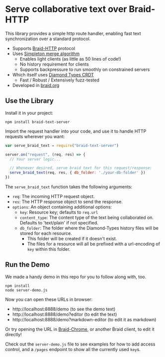 # Serve collaborative text over Braid-HTTP

This library provides a simple http route handler, enabling fast text synchronization over a standard protocol.

- Supports [Braid-HTTP](https://github.com/braid-org/braid-spec/blob/master/draft-toomim-httpbis-braid-http-04.txt) protocol
- Uses [Simpleton merge algorithm](https://braid.org/meeting-76/simpleton)
  - Enables light clients (as little as 50 lines of code!)
  - No history requirement for clients
  - Supports backpressure to run smoothly on constrained servers
- Which itself uses [Diamond Types CRDT](https://github.com/josephg/diamond-types)
  - Fast / Robust / Extensively fuzz-tested 
- Developed in [braid.org](https://braid.org)

## Use the Library

Install it in your project:
```shell
npm install braid-text-server
```

Import the request handler into your code, and use it to handle HTTP requests wherever you want:

```javascript
var serve_braid_text = require("braid-text-server")

server.on("request", (req, res) => {
  // Your server logic...

  // Whenever desired, serve braid text for this request/response:
  serve_braid_text(req, res, { db_folder: './your-db-folder' })
})
```

The `serve_braid_text` function takes the following arguments:
- `req`: The incoming HTTP request object.
- `res`: The HTTP response object to send the response.
- `options`: An object containing additional options:
  - `key`: Resource key; defaults to `req.url`
  - `content_type`: The content type of the text being collaborated on. Defaults to 'text/plain' if not specified.
  - `db_folder`: The folder where the Diamond-Types history files will be stored for each resource.
    - This folder will be created if it doesn't exist.
    - The files for a resource will all be prefixed with a url-encoding of `key` within this folder.

## Run the Demo

We made a handy demo in this repo for you to follow along with, too.

```shell
npm install
node server-demo.js
```

Now you can open these URLs in browser:
  - http://localhost:8888/demo (to see the demo text)
  - http://localhost:8888/demo?editor (to edit the text)
  - http://localhost:8888/demo?markdown-editor (to edit it as markdown)

Or try opening the URL in [Braid-Chrome](https://github.com/braid-org/braid-chrome), or another Braid client, to edit it directly!

Check out the `server-demo.js` file to see examples for how to add access control, and a `/pages` endpoint to show all the currently used `key`s.
